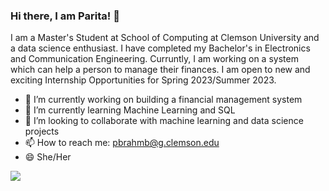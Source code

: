 ### Hi there, I am Parita! 👋

I am a Master's Student at School of Computing at Clemson University and a data science enthusiast. I have completed my Bachelor's in Electronics and Communication Engineering. Curruntly, I am working on a system which can help a person to manage their finances. I am open to new and exciting Internship Opportunities for Spring 2023/Summer 2023.

- 🔭 I’m currently working on building a financial management system
- 🌱 I’m currently learning Machine Learning and SQL
- 👯 I’m looking to collaborate with machine learning and data science projects
- 📫  How to reach me: pbrahmb@g.clemson.edu
- 😄 She/Her
 
<a href="https://github.com/paritabrahmbhatt/paritabrahmbhatt">
  <img align="center" src="https://github-readme-stats.vercel.app/api/top-langs/?username=paritabrahmbhatt&layout=compact&theme=material-palenight&title_color=ffffff" />
</a>

